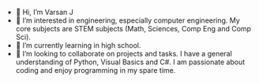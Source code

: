 - 👋 Hi, I’m Varsan J
- 👀 I’m interested in engineering, especially computer engineering. My core subjects are STEM subjects (Math, Sciences, Comp Eng and Comp Sci). 
- 🌱 I’m currently learning in high school.
- 💞️ I’m looking to collaborate on projects and tasks. I have a general understanding of Python, Visual Basics and C#. I am passionate about coding and enjoy programming in my spare time.

<!---
VarsanJ/VarsanJ is a ✨ special ✨ repository because its `README.md` (this file) appears on your GitHub profile.
You can click the Preview link to take a look at your changes.
--->
